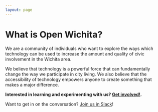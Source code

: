 ```yaml
---
layout: page
---
```


# What is Open Wichita?

We are a community of individuals who want to explore the ways which technology
can be used to increase the amount and quality of civic involvement in the
Wichita area.

We believe that technology is a powerful force that can fundamentally change the
way we participate in city living. We also believe that the accessibility of
technology empowers anyone to create something that makes a major difference.

**Interested in learning and experimenting with us? [Get involved!](/connect).**

Want to get in on the conversation? [Join us in Slack](https://openwichita-slack.herokuapp.com)!

<script async defer src="https://openwichita-slack.herokuapp.com/slackin.js"></script>

